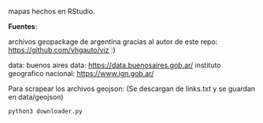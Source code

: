 mapas hechos en RStudio.

**Fuentes**:

archivos geopackage de argentina gracias al autor de este repo: https://github.com/vhgauto/viz :)

data:
buenos aires data: https://data.buenosaires.gob.ar/
instituto geografico nacional: https://www.ign.gob.ar/

Para scrapear los archivos geojson:
(Se descargan de links.txt y se guardan en data/geojson)
```
python3 downloader.py
```
